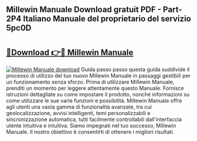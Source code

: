 ## Millewin Manuale Download gratuit PDF - Part-2P4 Italiano Manuale del proprietario del servizio 5pc0D

# <h2><a href="http://dfg9hv.blite.top/?on=Millewin+Manuale">🔗Download 👉🔴 Millewin Manuale</a></h2>

[![Millewin Manuale download](https://i.imgur.com/lujVjoI.png)](http://dfg9hv.blite.top/?on=Millewin+Manuale)
Guida passo passo questa guida suddivide il processo di utilizzo del tuo nuovo Millewin Manuale in passaggi gestibili per un funzionamento senza sforzo. Prima di utilizzare Millewin Manuale, prenditi un momento per leggere attentamente questo Manuale. Fornisce istruzioni dettagliate su come impostare il prodotto, nonché informazioni su come utilizzare le sue varie funzioni e possibilità. Millewin Manuale offre agli utenti una vasta gamma di funzionalità avanzate, tra cui geolocalizzazione, avvisi intelligenti, temi personalizzabili e sincronizzazione automatica, tutti facilmente controllabili dall'interfaccia utente intuitiva e intuitiva. Siamo impegnati nel tuo successo, Millewin Manuale. Il nostro obiettivo è consentirti di ottenere i migliori risultati.
